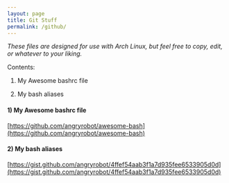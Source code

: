 ```yaml
---
layout: page
title: Git Stuff
permalink: /github/
---
```


*These files are designed for use with Arch Linux, but feel free to copy, edit, or whatever to your liking.*

Contents:

1. My Awesome bashrc file

2. My bash aliases

#### 1) My Awesome bashrc file

[https://github.com/angryrobot/awesome-bash](https://github.com/angryrobot/awesome-bash)

<script src="https://gist.github.com/angryrobot/6c73e89dce9ff6cd1e6119895d211971.js"></script>

#### 2) My bash aliases

[https://gist.github.com/angryrobot/4ffef54aab3f1a7d935fee6533905d0d](https://gist.github.com/angryrobot/4ffef54aab3f1a7d935fee6533905d0d)

<script src="https://gist.github.com/angryrobot/4ffef54aab3f1a7d935fee6533905d0d.js"></script>